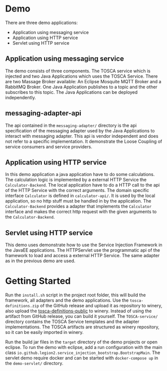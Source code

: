# Demo
There are three demo applications:
- Application using messaging service
- Application using HTTP service
- Servlet using HTTP service

## Application using messaging service
The demo consists of three components.
The TOSCA service which is injected and two Java Applications which uses the TOSCA Service.
There are two Massage Broker available: An Eclipse Mosquite MQTT Broker and a RabbitMQ Broker.
One Java Application publishes to a topic and the other subscribes to this topic.
The Java Applications can be deployed independently.

## messaging-adapter-api
The api contained in the `messaging-adapter/` directory is the api specification of the messaging adapter used by the Java Applications to interact with messaging adapter.
This api is vendor independent and does not refer to a specific implementation.
It demonstrate the Loose Coupling of service consumers and service providers.

## Application using HTTP service
In this demo application a java application have to do some calculations.
The calculation logic is implemented by a external HTTP Service the `Calculator-Backend`.
The local application have to do a HTTP call to the api of the HTTP Service with the correct arguments.
The domain specific interface `Calculator` is defined in `calculator-api/`.
It is used by the local application, so no http stuff must be handled in by the application.
The `Calculator-Backend` provides a adapter that implements the `Calculator` interface and makes the correct http request with the given arguments to the `Calculator-Backend`.

## Servlet using HTTP service
This demo uses demonstrate how to use the Service Injection Framework in the JavaEE applications.
The HTTPServlet use the programmatic api of the framework to load and access a external HTTP Service.
The same adapter as in the previous demo are used.

# Getting Started

Run the `install.sh` script in the project root folder, this will build the framework, all adapters and the demo applications.
Use the `tosca-definitions.zip` of the GitHub release and upload it as repository to winery, also upload the [tosca-definitions-public](https://github.com/OpenTOSCA/tosca-definitions-public) to winery.
Instead of using the artifact from GitHub release, you can build it yourself.
The `TOSCA-service/` directory contains the TOSCA Service templates and the adapter implementations.
The TOSCA artifacts are structured as winery repository, so it can be easily imported in winery.

Run the build jar files in the `target` directory of the demo projects or open eclipse.
To run the demo with eclipse, add a run configuration with the main class `io.github.legion2.service_injection_bootstrap.BootstrapMain`.
The servlet demo require docker and can be started with `docker-compose up` in the `demo-servlet/` directory.

